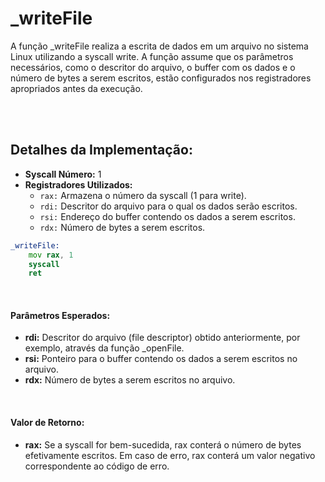 # _writeFile
A função _writeFile realiza a escrita de dados em um arquivo no sistema Linux utilizando a syscall write. A função assume que os parâmetros necessários, como o descritor do arquivo, o buffer com os dados e o número de bytes a serem escritos, estão configurados nos registradores apropriados antes da execução.

<br><br>

## Detalhes da Implementação:
- **Syscall Número:** 1
- **Registradores Utilizados:**
    - `rax:` Armazena o número da syscall (1 para write).
    - `rdi:` Descritor do arquivo para o qual os dados serão escritos.
    - `rsi:` Endereço do buffer contendo os dados a serem escritos.
    - `rdx:` Número de bytes a serem escritos.

```asm
_writeFile:
    mov rax, 1
    syscall
    ret
```

<br>

#### Parâmetros Esperados:
- **rdi:** Descritor do arquivo (file descriptor) obtido anteriormente, por exemplo, através da função _openFile.
- **rsi:** Ponteiro para o buffer contendo os dados a serem escritos no arquivo.
- **rdx:** Número de bytes a serem escritos no arquivo.

<br>

#### Valor de Retorno:
- **rax:** Se a syscall for bem-sucedida, rax conterá o número de bytes efetivamente escritos. Em caso de erro, rax conterá um valor negativo correspondente ao código de erro.